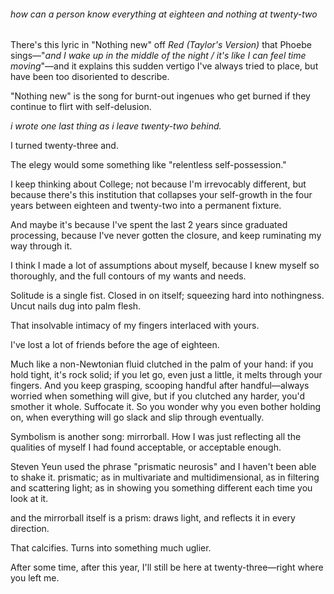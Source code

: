 ###### how can a person know everything at eighteen and nothing at twenty-two




There's this lyric in "Nothing new" off *Red (Taylor's Version)* that Phoebe sings—"*and I wake up in the middle of the night / it's like I can feel time moving*"—and it explains this sudden vertigo I've always tried to place, but have been too disoriented to describe. 


"Nothing new" is the song for burnt-out ingenues who get burned if they continue to flirt with self-delusion.


*i wrote one last thing as i leave twenty-two behind.* 

I turned twenty-three and. 

The elegy would some something like "relentless self-possession." 





I keep thinking about College; not because I'm irrevocably different, but because there's this institution that collapses your self-growth in the four years between eighteen and twenty-two into a permanent fixture.

And maybe it's because I've spent the last 2 years since graduated processing, because I've never gotten the closure, and keep ruminating my way through it. 



I think I made a lot of assumptions about myself, because I knew myself so thoroughly, and the full contours of my wants and needs. 

Solitude is a single fist. Closed in on itself; squeezing hard into nothingness. Uncut nails dug into palm flesh. 


That insolvable intimacy of my fingers interlaced with yours. 


I've lost a lot of friends before the age of eighteen. 

Much like a non-Newtonian fluid clutched in the palm of your hand: if you hold tight, it's rock solid; if you let go, even just a little, it melts through your fingers. And you keep grasping, scooping handful after handful—always worried when something will give, but if you clutched any harder, you'd smother it whole. Suffocate it. So you wonder why you even bother holding on, when everything will go slack and slip through eventually.



Symbolism is another song: mirrorball. How I was just reflecting all the qualities of myself I had found acceptable, or acceptable enough.


Steven Yeun used the phrase "prismatic neurosis" and I haven't been able to shake it. prismatic; as in multivariate and multidimensional, as in filtering and scattering light; as in showing you something different each time you look at it. 


and the mirrorball itself is a prism: draws light, and reflects it in every direction. 


That calcifies. Turns into something much uglier.



After some time, after this year, I'll still be here at twenty-three—right where you left me.